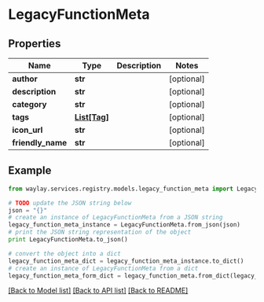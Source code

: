 # LegacyFunctionMeta


## Properties

Name | Type | Description | Notes
------------ | ------------- | ------------- | -------------
**author** | **str** |  | [optional] 
**description** | **str** |  | [optional] 
**category** | **str** |  | [optional] 
**tags** | [**List[Tag]**](Tag.md) |  | [optional] 
**icon_url** | **str** |  | [optional] 
**friendly_name** | **str** |  | [optional] 

## Example

```python
from waylay.services.registry.models.legacy_function_meta import LegacyFunctionMeta

# TODO update the JSON string below
json = "{}"
# create an instance of LegacyFunctionMeta from a JSON string
legacy_function_meta_instance = LegacyFunctionMeta.from_json(json)
# print the JSON string representation of the object
print LegacyFunctionMeta.to_json()

# convert the object into a dict
legacy_function_meta_dict = legacy_function_meta_instance.to_dict()
# create an instance of LegacyFunctionMeta from a dict
legacy_function_meta_form_dict = legacy_function_meta.from_dict(legacy_function_meta_dict)
```
[[Back to Model list]](../README.md#documentation-for-models) [[Back to API list]](../README.md#documentation-for-api-endpoints) [[Back to README]](../README.md)


